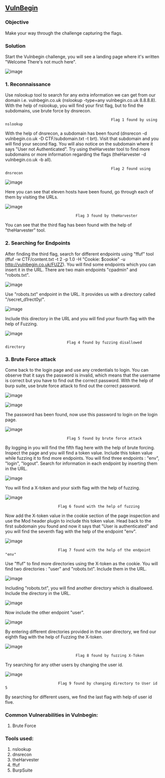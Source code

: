 ## [VulnBegin](https://app.hackinghub.io/vuln-begin)

### **Objective**
Make your way through the challenge capturing the flags.

### **Solution**

Start the Vulnbegin challenge, you will see a landing page where it's written "Welcome There's not much here".


![image](https://github.com/ocoretech/CTF-workbook/assets/67775716/91660f88-9883-4039-ae3a-81dd71bd74da)


### **1. Reconnaissance**

Use nslookup tool to search for any extra information we can get from our domain i.e. vulnbegin.co.uk (nslookup -type=any vulnbegin.co.uk 8.8.8.8). With the help of nslookup, you will find your first flag, but to find the subdomains, use brute force by dnsrecon.

                                                    Flag 1 found by using nslookup


With the help of dnsrecon, a subdomain has been found (dnsrecon -d vulnbegin.co.uk -D CTF/subdomain.txt -t brt). Visit that subdomain and you will find your second flag. You will also notice on the subdomain where it says "User not Authenticated". Try using theHarvester tool to find more subdomains or more information regarding the flags (theHarvester -d vulnbegin.co.uk -b all).

                                                    Flag 2 found using dnsrecon


![image](https://github.com/ocoretech/CTF-workbook/assets/67775716/249fd214-5cf2-4f6b-a27d-36dad72f075f)



Here you can see that eleven hosts have been found, go through each of them by visiting the URLs. 


![image](https://github.com/ocoretech/CTF-workbook/assets/67775716/7ef67f37-3988-425c-bc10-2b4dee328670)

                                    Flag 3 found by theHarvester


You can see that the third flag has been found with the help of "theHarvester" tool.

### **2. Searching for Endpoints**

After finding the third flag, search for different endpoints using "ffuf" tool (ffuf -w CTF/content.txt -t 2 -p 1.0 -H "Cookie: $cookie" -u http://vulnbegin.co.uk/FUZZ). You will find some endpoints which you can insert it in the URL. There are two main endpoints "cpadmin" and "robots.txt". 

![image](https://github.com/ocoretech/CTF-workbook/assets/67775716/b427b85f-4ec0-4709-abff-efdc624ee366)


Use "robots.txt" endpoint in the URL. It provides us with a directory called "/secret_d1rect0y/". 


![image](https://github.com/ocoretech/CTF-workbook/assets/67775716/755b8637-ea5d-4b37-86b3-dd7bdb6d11a6)


Include this directory in the URL and you will find your fourth flag with the help of Fuzzing.


![image](https://github.com/ocoretech/CTF-workbook/assets/67775716/8ac008c4-f194-49a4-b9dc-4a8a1e004508)


                                Flag 4 found by fuzzing disallowed directory

### **3. Brute Force attack**

Come back to the login page and use any credentials to login. You can observe that it says the password is invalid, which means that the username is correct but you have to find out the correct password. With the help of burp suite, use brute force attack to find out the correct password.

![image](https://github.com/ocoretech/CTF-workbook/assets/67775716/f1675eaf-6a9d-4361-a6c6-2a8999e59f9f)


![image](https://github.com/ocoretech/CTF-workbook/assets/67775716/9cf63c4a-ae47-4f28-aae6-48abd449c0c2)

The password has been found, now use this password to login on the login page. 


![image](https://github.com/ocoretech/CTF-workbook/assets/67775716/009be33c-ab9e-413d-be83-830092cb7725)

                                Flag 5 found by brute force attack


By logging in you will find the fifth flag here with the help of brute forcing.   Inspect the page and you will find a token value. Include this token value while fuzzing it to find more endpoints.
You will find three endpoints : "env", "login", "logout". Search for information in each endpoint by inserting them in the URL.

![image](https://github.com/ocoretech/CTF-workbook/assets/67775716/b4e77f84-8092-460a-a943-f9f961d34f61)


You will find a X-token and your sixth flag with the help of fuzzing.

![image](https://github.com/ocoretech/CTF-workbook/assets/67775716/83aa5670-89e2-4ad2-b629-cc2f57020f67)


                            Flag 6 found with the help of fuzzing


Now add the X-token value in the cookie section of the page inspection and use the Mod header plugin to include this token value. Head back to the first subdomain you found and now it says that "User is authenticated" and you will find the seventh flag with the help of the endpoint "env".


![image](https://github.com/ocoretech/CTF-workbook/assets/67775716/08ea6556-e4ea-48f3-8afe-ba7649bde5af)

                            Flag 7 found with the help of the endpoint "env"


Use "ffuf" to find more directories using the X-token as the cookie. You will find two directories : "user" and "robots.txt". Include them in the URL.

![image](https://github.com/ocoretech/CTF-workbook/assets/67775716/8d9fdca2-e8e6-43a5-bb09-825a5d219037)


Including "robots.txt", you will find another directory which is disallowed. Include the directory in the URL.

![image](https://github.com/ocoretech/CTF-workbook/assets/67775716/a2b51d6a-e8c6-434c-9c6c-a59630846a05)


Now include the other endpoint "user".

![image](https://github.com/ocoretech/CTF-workbook/assets/67775716/973b8278-1f68-4642-a9c6-cd67cb3d6cb5)


By entering different directories provided in the user directory, we find our eighth flag with the help of Fuzzing the X-token.

![image](https://github.com/ocoretech/CTF-workbook/assets/67775716/0b583fca-31a6-49f9-940d-1a44f6af45ac)


                                    Flag 8 found by fuzzing X-Token


Try searching for any other users by changing the user id.

![image](https://github.com/ocoretech/CTF-workbook/assets/67775716/b94f9051-85ba-44b8-8c06-ee1dd74fba06)

                            Flag 9 found by changing directory to User id 5


By searching for different users, we find the last flag with help of user id five.



### **Common Vulnerabilities in Vulnbegin:**
1. Brute Force



### **Tools used:**
1. nslookup
2. dnsrecon
3. theHarvester
4. ffuf
5. BurpSuite


